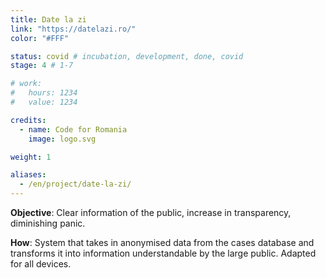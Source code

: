 ```yaml
---
title: Date la zi
link: "https://datelazi.ro/"
color: "#FFF"

status: covid # incubation, development, done, covid
stage: 4 # 1-7

# work:
#   hours: 1234
#   value: 1234

credits:
  - name: Code for Romania
    image: logo.svg

weight: 1

aliases:
  - /en/project/date-la-zi/
---
```


**Objective**: Clear information of the public, increase in transparency, diminishing panic.

**How**: System that takes in anonymised data from the cases database and transforms it into information understandable by the large public. Adapted for all devices.
